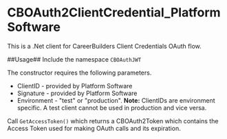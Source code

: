 CBOAuth2ClientCredential_PlatformSoftware
=========================================

This is a .Net client for CareerBuilders Client Credentials OAuth flow.


##Usage##
Include the namespace `CBOAuthJWT`

The constructor requires the following parameters.
+ ClientID - provided by Platform Software
+ Signature - provided by Platform Software
+ Environment - "test" or "production". **Note:** ClientIDs are environment specific. A test client cannot be used in production and vice versa.


Call `GetAccessToken()` which returns a CBOAuth2Token which contains the Access Token used for making OAuth calls and its expiration.

